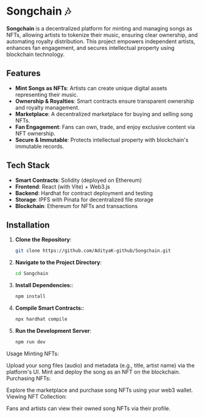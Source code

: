 # Songchain 🎶

**Songchain** is a decentralized platform for minting and managing songs as NFTs, allowing artists to tokenize their music, ensuring clear ownership, and automating royalty distribution. This project empowers independent artists, enhances fan engagement, and secures intellectual property using blockchain technology.

## Features
- **Mint Songs as NFTs**: Artists can create unique digital assets representing their music.
- **Ownership & Royalties**: Smart contracts ensure transparent ownership and royalty management.
- **Marketplace**: A decentralized marketplace for buying and selling song NFTs.
- **Fan Engagement**: Fans can own, trade, and enjoy exclusive content via NFT ownership.
- **Secure & Immutable**: Protects intellectual property with blockchain's immutable records.

## Tech Stack
- **Smart Contracts**: Solidity (deployed on Ethereum)
- **Frontend**: React (with Vite) + Web3.js
- **Backend**: Hardhat for contract deployment and testing
- **Storage**: IPFS with Pinata for decentralized file storage
- **Blockchain**: Ethereum for NFTs and transactions

## Installation

1. **Clone the Repository**:
   ```bash
   git clone https://github.com/AdityaK-github/Songchain.git

1. **Navigate to the Project Directory**:
   ```bash
   cd Songchain  

1. **Install Dependencies:**:
   ```bash
   npm install


1. **Compile Smart Contracts:**:
   ```bash
   npx hardhat compile

1. **Run the Development Server**:
   ```bash
   npm run dev

Usage
Minting NFTs:

Upload your song files (audio) and metadata (e.g., title, artist name) via the platform's UI.
Mint and deploy the song as an NFT on the blockchain.
Purchasing NFTs:

Explore the marketplace and purchase song NFTs using your web3 wallet.
Viewing NFT Collection:

Fans and artists can view their owned song NFTs via their profile.
